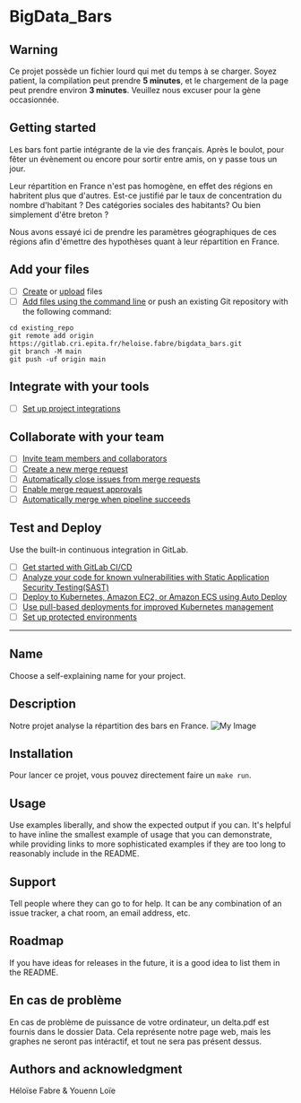 # BigData_Bars

## Warning 
Ce projet possède un fichier lourd qui met du temps à se charger. Soyez patient, la compilation peut prendre **5 minutes**, et le chargement de la page peut prendre environ **3 minutes**. Veuillez nous excuser pour la gène occasionnée.
## Getting started

Les bars font partie intégrante de la vie des français.
Après le boulot, pour fêter un évènement ou encore pour sortir entre amis, on y passe tous un jour.

Leur répartition en France n'est pas homogène, en effet des régions en habritent plus que d'autres.
Est-ce justifié par le taux de concentration du nombre d'habitant ? Des catégories sociales des habitants? Ou bien simplement d'être breton ?

Nous avons essayé ici de prendre les paramètres géographiques de ces régions afin d'émettre des hypothèses quant à leur répartition en France.


## Add your files

- [ ] [Create](https://docs.gitlab.com/ee/user/project/repository/web_editor.html#create-a-file) or [upload](https://docs.gitlab.com/ee/user/project/repository/web_editor.html#upload-a-file) files
- [ ] [Add files using the command line](https://docs.gitlab.com/ee/gitlab-basics/add-file.html#add-a-file-using-the-command-line) or push an existing Git repository with the following command:

```
cd existing_repo
git remote add origin https://gitlab.cri.epita.fr/heloise.fabre/bigdata_bars.git
git branch -M main
git push -uf origin main
```

## Integrate with your tools

- [ ] [Set up project integrations](https://gitlab.cri.epita.fr/heloise.fabre/bigdata_bars/-/settings/integrations)

## Collaborate with your team

- [ ] [Invite team members and collaborators](https://docs.gitlab.com/ee/user/project/members/)
- [ ] [Create a new merge request](https://docs.gitlab.com/ee/user/project/merge_requests/creating_merge_requests.html)
- [ ] [Automatically close issues from merge requests](https://docs.gitlab.com/ee/user/project/issues/managing_issues.html#closing-issues-automatically)
- [ ] [Enable merge request approvals](https://docs.gitlab.com/ee/user/project/merge_requests/approvals/)
- [ ] [Automatically merge when pipeline succeeds](https://docs.gitlab.com/ee/user/project/merge_requests/merge_when_pipeline_succeeds.html)

## Test and Deploy

Use the built-in continuous integration in GitLab.

- [ ] [Get started with GitLab CI/CD](https://docs.gitlab.com/ee/ci/quick_start/index.html)
- [ ] [Analyze your code for known vulnerabilities with Static Application Security Testing(SAST)](https://docs.gitlab.com/ee/user/application_security/sast/)
- [ ] [Deploy to Kubernetes, Amazon EC2, or Amazon ECS using Auto Deploy](https://docs.gitlab.com/ee/topics/autodevops/requirements.html)
- [ ] [Use pull-based deployments for improved Kubernetes management](https://docs.gitlab.com/ee/user/clusters/agent/)
- [ ] [Set up protected environments](https://docs.gitlab.com/ee/ci/environments/protected_environments.html)

***

## Name
Choose a self-explaining name for your project.

## Description
Notre projet analyse la répartition des bars en France.
![My Image](data/img.jpg)


## Installation
Pour lancer ce projet, vous pouvez directement faire un ``make run``.

## Usage
Use examples liberally, and show the expected output if you can. It's helpful to have inline the smallest example of usage that you can demonstrate, while providing links to more sophisticated examples if they are too long to reasonably include in the README.

## Support
Tell people where they can go to for help. It can be any combination of an issue tracker, a chat room, an email address, etc.

## Roadmap
If you have ideas for releases in the future, it is a good idea to list them in the README.

## En cas de problème
En cas de problème de puissance de votre ordinateur, un delta.pdf est fournis dans le dossier Data. Cela représente notre page web, mais les graphes ne seront pas intéractif, et tout ne sera pas présent dessus. 

## Authors and acknowledgment
Héloïse Fabre & Youenn Loïe
